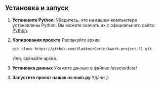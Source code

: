 ## Установка и запуск


1. **Установите Python**:
   Убедитесь, что на вашем компьютере установлены Python. Вы можете скачать их с официального сайта: [Python](https://python.org/).

2. **Копирования проекта**
    Распакуйте архив
    ```bash
    git clone https://github.com/VladimirGorin/kwork-project-51.git
    ```
    Или, скачайте архив.

3. **Установка данных**
    Укажите данные в файлах /assets/data/

4. **Запустите проект нажав на main.py**
    Удачи ;)
